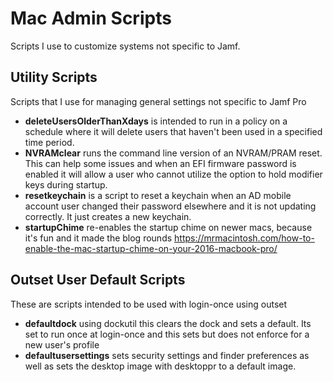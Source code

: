 # Mac Admin Scripts
Scripts I use to customize systems not specific to Jamf.

## Utility Scripts
Scripts that I use for managing general settings not specific to Jamf Pro
* **deleteUsersOlderThanXdays** is intended to run in a policy on a schedule where it will delete users that haven't been used in a specified time period.
* **NVRAMclear** runs the command line version of an NVRAM/PRAM reset. This can help some issues and when an EFI firmware password is enabled it will allow a user who cannot utilize the option to hold modifier keys during startup.
* **resetkeychain** is a script to reset a keychain when an AD mobile account user changed their password elsewhere and it is not updating correctly. It just creates a new keychain.
* **startupChime** re-enables the startup chime on newer macs, because it's fun and it made the blog rounds https://mrmacintosh.com/how-to-enable-the-mac-startup-chime-on-your-2016-macbook-pro/

## Outset User Default Scripts
These are scripts intended to be used with login-once using outset
* **defaultdock** using dockutil this clears the dock and sets a default. Its set to run once at login-once and this sets but does not enforce for a new user's profile
* **defaultusersettings** sets security settings and finder preferences as well as sets the desktop image with desktoppr to a default image.